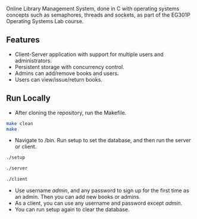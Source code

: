 Online Library Management System, done in C with operating systems concepts such as semaphores, threads and sockets, as part of the EG301P Operating Systems Lab course.

## Features

- Client-Server application with support for multiple users and administrators.
- Persistent storage with concurrency control.
- Admins can add/remove books and users.
- Users can view/issue/return books.

## Run Locally

- After cloning the repository, run the Makefile.
```bash
make clean
make
```

- Navigate to /bin. Run setup to set the database, and then run the server or client.

```bash
./setup
```

```bash
./server
```

```bash
./client
```

- Use username _admin_, and any password to sign up for the first time as an admin. Then you can add new books or admins. 
- As a client, you can use any username and password except _admin_.
- You can run setup again to clear the database.